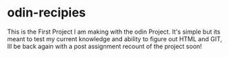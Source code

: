 # odin-recipies
This is the First Project I am making with the odin Project. It's simple but its meant to test my current knowledge and ability to figure out HTML and GIT, Ill be back again with a post assignment recount of the project soon!

